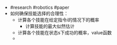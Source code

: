 - #research #robotics #paper
- 如何确保技能选择的合理性：
	- 计算各个技能在给定指令i的情况下的概率
		- 计算技能的最大似然估计
	- 计算各个技能在状态s下成功的概率，value函数
	-